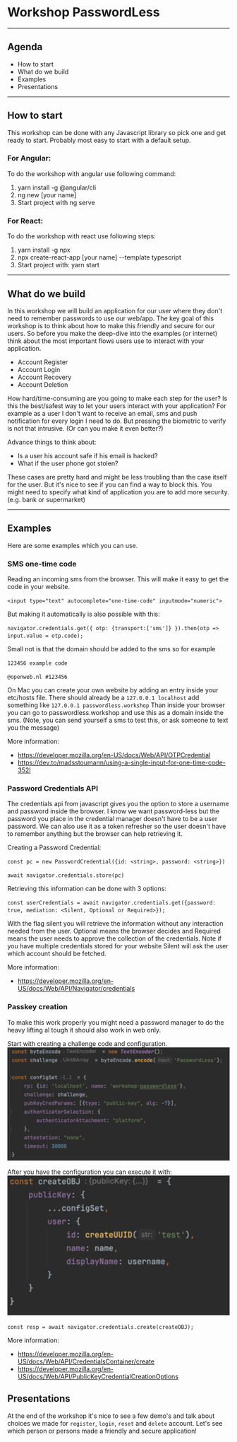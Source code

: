# Workshop PasswordLess
___
## Agenda
- How to start
- What do we build
- Examples
- Presentations
---
## How to start
This workshop can be done with any Javascript library so pick one and get ready to start.
Probably most easy to start with a default setup.

### For Angular:
To do the workshop with angular use following command:

1. yarn install -g @angular/cli
2. ng new [your name]
3. Start project with ng serve

### For React:
To do the workshop with react use following steps:

1. yarn install -g npx
2. npx create-react-app [your name] --template typescript
3. Start project with: yarn start
___
## What do we build 
In this workshop we will build an application for our user where they don't need to remember passwords to use our web/app. The key goal of this workshop is to think about how to make this friendly and secure for our users.
So before you make the deep-dive into the examples (or internet) think about the most important flows users use to interact with your application.

- Account Register
- Account Login
- Account Recovery
- Account Deletion

How hard/time-consuming are you going to make each step for the user? Is this the best/safest way to let your users interact with your application?
For example as a user I don't want to receive an email, sms and push notification for every login I need to do. But pressing the biometric to verify is not that intrusive. (Or can you make it even better?)

Advance things to think about:

- Is a user his account safe if his email is hacked?
- What if the user phone got stolen?

These cases are pretty hard and might be less troubling than the case itself for the user. But it's nice to see if you can find a way to block this. You might need to specify what kind of application you are to add more security. (e.g. bank or supermarket)
___
## Examples
Here are some examples which you can use. 

### SMS one-time code
Reading an incoming sms from the browser. This will make it easy to get the code in your website.

`<input type="text" autocomplete="one-time-code" inputmode="numeric">`

But making it automatically is also possible with this:

`navigator.credentials.get({ otp: {transport:['sms']} }).then(otp => input.value = otp.code);`

Small not is that the domain should be added to the sms so for example

`123456 example code`

`@openweb.nl #123456`

On Mac you can create your own website by adding an entry inside your etc/hosts file.
There should already be a `127.0.0.1 localhost` add something like `127.0.0.1 passwordless.workshop`
Than inside your browser you can go to passwordless.workshop and use this as a domain inside the sms.
(Note, you can send yourself a sms to test this, or ask someone to text you the message)

More information: 
- https://developer.mozilla.org/en-US/docs/Web/API/OTPCredential
- https://dev.to/madsstoumann/using-a-single-input-for-one-time-code-352l

### Password Credentials API
The credentials api from javascript gives you the option to store a username and password inside the browser.
I know we want password-less but the password you place in the credential manager doesn't have to be a user password. We can also use it as a token refresher so the user doesn't have to remember anything but the browser can help retrieving it.

Creating a Password Credential: 

`const pc = new PasswordCredential({id: <string>, password: <string>})`

`await navigator.credentials.store(pc)`

Retrieving this information can be done with 3 options:

`const userCredentials = await navigator.credentials.get({password: true, mediation: <Silent, Optional or Required>});`

With the flag silent you will retrieve the information without any interaction needed from the user. Optional means the browser decides and Required means the user needs to approve the collection of the credentials.
Note if you have multiple credentials stored for your website Silent will ask the user which account should be fetched.

More information: 
- https://developer.mozilla.org/en-US/docs/Web/API/Navigator/credentials

### Passkey creation
To make this work properly you might need a password manager to do the heavy lifting al tough it should also work in web only.

Start with creating a challenge code and configuration.
![img.png](img.png)

After you have the configuration you can execute it with:
![img_1.png](img_1.png)

`const resp = await navigator.credentials.create(createOBJ);`

More information:

- https://developer.mozilla.org/en-US/docs/Web/API/CredentialsContainer/create
- https://developer.mozilla.org/en-US/docs/Web/API/PublicKeyCredentialCreationOptions

## Presentations
At the end of the workshop it's nice to see a few demo's and talk about choices we made for `register`, `login`, `reset` and `delete` account.
Let's see which person or persons made a friendly and secure application!
